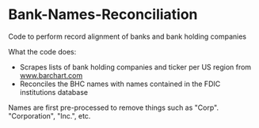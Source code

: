 # Bank-Names-Reconciliation
Code to perform record alignment of banks and bank holding companies

What the code does:
* Scrapes lists of bank holding companies and ticker per US region from www.barchart.com
* Reconciles the BHC names with names contained in the FDIC institutions database

Names are first pre-processed to remove things such as "Corp". "Corporation", "Inc.", etc. 


